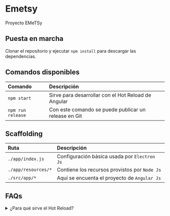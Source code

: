 # Emetsy

Proyecto EMeTSy

## Puesta en marcha

Clonar el repositorio y ejecutar `npm install` para descargar las dependencias.

## Comandos disponibles

| Comando | Descripción |
| :--- | :--- |
| `npm start` | Sirve para desarrollar con el Hot Reload de Angular |
| `npm run release` | Con este comando se puede publicar un release en Git |

## Scaffolding

| Ruta | Descripción |
| :--- | :--- |
| `./app/index.js` | Configuración básica usada por `Electron Js` |
| `./app/resources/*` | Contiene los recursos provistos por `Node Js` |
| `./src/app/*` | Aquí se encuenta el proyecto de `Angular Js` |

## FAQs

<details><summary>¿Para qué sirve el Hot Reload?</summary>
  <p>
    Cuando se hace un cambio en Angular y el Hot Reload esta activo los cambios se reflejarán en el navegador de forma automática.
    <br>
    Si los cambios se hacen en Node Js, será necesario volver a buildear. 
  </p>
</details>

